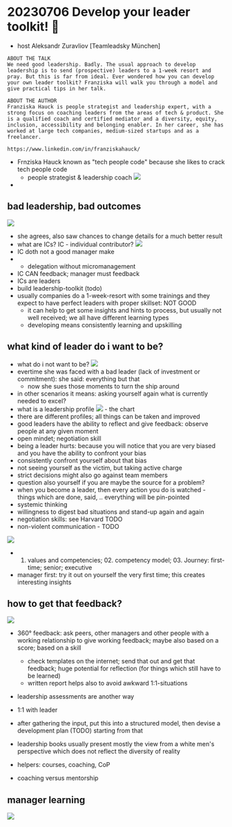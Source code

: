 # 20230706 Develop your leader toolkit! 🧰
* host Aleksandr Zuravliov [Teamleadsky München]
```
ABOUT THE TALK
We need good leadership. Badly. The usual approach to develop leadership is to send (prospective) leaders to a 1-week resort and pray. But this is far from ideal. Ever wondered how you can develop your own leader toolkit? Franziska will walk you through a model and give practical tips in her talk.

ABOUT THE AUTHOR
Franziska Hauck is people strategist and leadership expert, with a strong focus on coaching leaders from the areas of tech & product. She is a qualified coach and certified mediator and a diversity, equity, inclusion, accessibility and belonging enabler. In her career, she has worked at large tech companies, medium-sized startups and as a freelancer.

https://www.linkedin.com/in/franziskahauck/
```

* Frnziska Hauck known as "tech people code" because she likes to crack tech people code
  * people strategist & leadership coach
![](img00.png)
* 

## bad leadership, bad outcomes
![](img01.png)
* she agrees, also saw chances to change details for a much better result
* what are ICs? IC - individual contributor?
![](img02.png)
* IC doth not a good manager make
* * delegation without micromanagement
 * IC CAN feedback; manager must feedback
 * ICs are leaders
* build leadership-toolkit (todo)
* usually companies do a 1-week-resort with some trainings and they expect to have perfect leaders with proper skillset: NOT GOOD
  * it can help to get some insights and hints to process, but usually not well received; we all have different learning types
  * developing means consistently learning and upskilling

## what kind of leader do i want to be?
* what do i not want to be?
![](img03.png)
* evertime she was faced with a bad leader (lack of investment or commitment): she said: everything but that
  * now she sues those moments to turn the ship around
* in other scenarios it means: asking yourself again what is currently needed to excel?
* what is a leadership profile
![](img04.png) - the chart
* there are different profiles; all things can be taken and improved
* good leaders have the ability to reflect and give feedback: observe people at any given moment
* open mindet; negotiation skill
* being a leader hurts: because you will notice that you are very biased and you have the ability to confront your bias
* consistently confront yourself about that bias
* not seeing yourself as the victim, but taking active charge
* strict decisions might also go against team members
* question also yourself if you are maybe the source for a problem?
* when you become a leader, then every action you do is watched - things which are done, said, .. everything will be pin-pointed
* systemic thinking
* willingness to digest bad situations and stand-up again and again
* negotiation skills: see Harvard TODO
* non-violent communication - TODO

![](img05.png)
* 01. values and competencies; 02. competency model; 03. Journey: first-time; senior; executive
 * manager first: try it out on yourself the very first time; this creates interesting insights

## how to get that feedback?
![](img06.png)
* 360° feedback: ask peers, other managers and other people with a working relationship to give working feedback; maybe also based on a score; based on a skill
  * check templates on the internet; send that out and get that feedback; huge potential for reflection (for things which still have to be learned)
  * written report helps also to avoid awkward 1:1-situations
* leadership assessments are another way
* 1:1 with leader

* after gathering the input, put this into a structured model, then devise a development plan (TODO) starting from that
* leadership books usually present mostly the view from a white men's perspective which does not reflect the diversity of reality
* helpers: courses, coaching, CoP
* coaching versus mentorship

## manager learning
![](img07.png)
